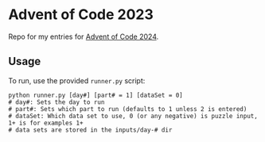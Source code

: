 # Advent of Code 2023

Repo for my entries for [Advent of Code 2024](https://adventofcode.com/2024/about).

## Usage

To run, use the provided `runner.py` script:

```
python runner.py [day#] [part# = 1] [dataSet = 0]
# day#: Sets the day to run
# part#: Sets which part to run (defaults to 1 unless 2 is entered)
# dataSet: Which data set to use, 0 (or any negative) is puzzle input, 1+ is for examples 1+
# data sets are stored in the inputs/day-# dir
```
